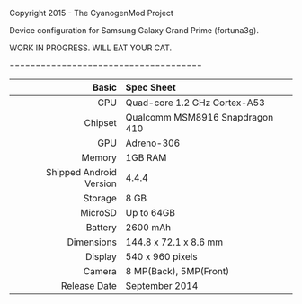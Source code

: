 Copyright 2015 - The CyanogenMod Project

Device configuration for Samsung Galaxy Grand Prime (fortuna3g).

WORK IN PROGRESS. WILL EAT YOUR CAT.

===================================== 

Basic   | Spec Sheet
-------:|:-------------------------
CPU     | Quad-core 1.2 GHz Cortex-A53
Chipset | Qualcomm MSM8916 Snapdragon 410
GPU     | Adreno-306
Memory  | 1GB RAM
Shipped Android Version | 4.4.4
Storage | 8 GB
MicroSD | Up to 64GB
Battery | 2600 mAh
Dimensions | 144.8 x 72.1 x 8.6 mm
Display | 540 x 960 pixels
Camera  | 8 MP(Back), 5MP(Front)
Release Date | September 2014
